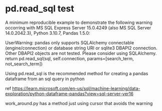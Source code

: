 # pd.read_sql test
 
A minimum reproducible example to demonstrate the following warning occorring with MS SQL Express Server 15.0.4249 (also MS SQL Server 14.0.2042.3), Python 3.10.7, Pandas 1.5.0:

UserWarning: pandas only supports SQLAlchemy connectable (engine/connection) or database string URI or sqlite3 DBAPI2 connection. Other DBAPI2 objects are not tested. Please consider using SQLAlchemy.
return pd.read_sql(sql, self.connection, params=[search_term, not_search_term])

Using pd.read_sql is the recommended method for creating a pandas dataframe from an sql query in python 

ref https://learn.microsoft.com/en-us/sql/machine-learning/data-exploration/python-dataframe-pandas?view=sql-server-ver16

work_around.py has a method just using cursor that avoids the warning